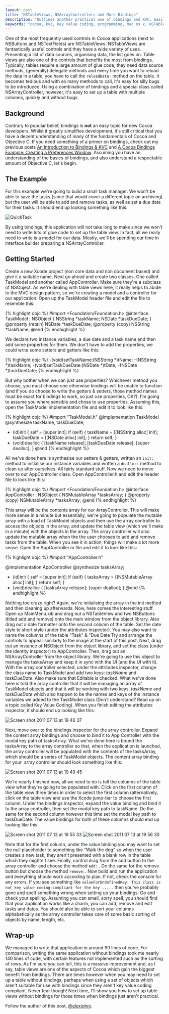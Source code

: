```yaml
---
layout: post
title: "NSTableViews, NSArrayControllers and More Bindings"
description: "Outlines another practical use of bindings and KVC, easily setting up a table using bindings to control the data source and delegate."
keywords: "cocoa, kvc, key value coding, programming, mac os x, NSTableView, NSArrayController, bindings"
---
```


One of the most frequently used controls in Cocoa applications (next to NSButtons and NSTextFields) are NSTableViews. NSTableViews are fantastically useful controls and they have a wide variety of uses. Presenting a list of data sources, organising data, the list goes on. Table views are also one of the controls that benefits the most from bindings. Typically, tables require a large amount of glue code, they need data source methods, (generally) delegate methods and every time you want to reload the data in a table, you have to call the <code>reloadData:</code> method on the table. It becomes tedious and with so many methods to call, it's easy for silly bugs to be introduced. Using a combination of bindings and a special class called NSArrayController, however, it's easy to set up a table with multiple columns, quickly and without bugs.

<!--more-->

## Background

Contrary to popular belief, bindings is **not** an easy topic for new Cocoa developers. Whilst it greatly simplifies development, it's still critical that you have a decent understanding of many of the fundamentals of Cocoa and Objective C. If you need something of a primer on bindings, check out my previous posts [An Introduction to Bindings & KVC](/blog/2011/04/29/intro-to-bindings-in-cocoa-as-well-as-kvc) and [A Cocoa Bindings Example: Creating a Preferences Window](/blog/2011/05/15/a-cocoa-bindings-example-creating-a-preferences-window). Assuming you have an understanding of the basics of bindings, and also understand a respectable amount of Objective C, let's begin.

## The Example

For this example we're going to build a small task manager. We won't be able to save the tasks (since that would cover a different topic on archiving) but the user will be able to add and remove tasks, as well as set a due date for their tasks. It should end up looking something like this:

<img title="QuickTask_example_screen.png" src="/images/posts/2011/07/NSTableViewsNSArrayControllersandMoreBindings/quicktask_example_screen.png" alt="QuickTask"/>

By using bindings, this application will not take long to make since we won't need to write lots of glue code to set up the table view. In fact, all we really need to write is a model for our data. Mostly, we'll be spending our time in interface builder preparing a NSArrayController.

## Getting Started

Create a new Xcode project (non core data and non document based) and give it a suitable name. Next go ahead and create two classes. One called TaskModel and another called AppController. Make sure they're a subclass of NSObject. As we're dealing with table views here, it really helps to abide to the MVC design pattern, so we're creating a model and a controller for our application. Open up the TaskModel header file and edit the file to resemble this:

{% highlight objc %}
#import <Foundation/Foundation.h>
@interface TaskModel : NSObject {
	NSString *taskName;
	NSDate *taskDueDate;
}
@property (retain) NSDate *taskDueDate;
@property (copy) NSString *taskName;
@end
{% endhighlight %}

We declare two instance variables, a due date and a task name and then add some properties for them. We don't have to add the properties, we could write some setters and getters like this:

{% highlight objc %}
-(void)setTaskName:(NSString *)tName;
-(NSString *)taskName;
-(void)setTaskDueDate:(NSDate *)tDate;
-(NSDate *)taskDueDate;
{% endhighlight %}

But why bother when we can just use properties? Whichever method you choose, you must choose one otherwise bindings will be unable to function (and if you do choose to write the getters &amp; setters, those method names must be exact for bindings to work, so just use properties, OK?). I'm going to assume you where sensible and chose to use properties. Assuming this, open the TaskModel implementation file and edit it to look like this:

{% highlight objc %}
#import "TaskModel.h"
@implementation TaskModel
@synthesize taskName, taskDueDate;
- (id)init {
	self = [super init];
	if (self) {
		taskName = [[NSString alloc] init];
		taskDueDate = [[NSDate alloc] init];
	}
return self;
}
- (void)dealloc {
	[taskName release];
	[taskDueDate release];
	[super dealloc];
}
@end
{% endhighlight %}

All we've done here is synthesise our setters &amp; getters, written an `init:` method to initialise our instance variables and written a `dealloc:` method to clean up after ourselves. All fairly standard stuff. Now we need to move over to our AppController class. Open AppController.h and edit the header file to look like this:

{% highlight objc %}
#import <Foundation/Foundation.h>
@interface AppController : NSObject {
	NSMutableArray *tasksArray;
}
@property (copy) NSMutableArray *tasksArray;
@end
{% endhighlight %}

This array will be the contents array for our ArrayController. This will make more sense in a minute but essentially, we're going to populate the mutable array with a load of TaskModel objects and then use the array controller to access the objects in the array, and update the table view (which we'll make in a minute) with the objects in the array. The array controller will also update the mutable array when the the user chooses to add and remove tasks from the table. When you see it in action, things will make a lot more sense. Open the AppController.m file and edit it to look like this:

{% highlight objc %}
#import "AppController.h"

@implementation AppController
@synthesize tasksArray;

- (id)init {
	self = [super init];
	if (self) {
		tasksArray = [[NSMutableArray alloc] init];
	}
	return self;
}
- (void)dealloc {
	[tasksArray release];
	[super dealloc];
}
@end
{% endhighlight %}

Nothing too crazy right? Again, we're initialising the array in the init method and then cleaning up afterwards. Now, here comes the interesting stuff. Open up MainMenu.xib and drag out a NSTableView and two NSButtons (titled add and remove) onto the main window from the object library. Also drag out a date formatter onto the second column of the table. Set the date style to short style (under the attributes inspector). You may also want to name the columns of the table "Task" &amp; "Due Date Try and arrange the controls to appear similarly to the image at the start of this post. Next, drag out an instance of NSObject from the object library, and set the class (under the identity inspector) to AppController. Then, drag out an NSArrayController from the object library. We're going to use this object to manage the tasksArray and keep it in sync with the UI (and the UI with it). With the array controller selected, under the attributes inspector, change the class name to TaskModel and add two keys: *taskName* and *taskDueDate*. Also make sure that Editable is checked. What we've done here is told the array controller that it will be managing an array of TaskModel objects and that it will be working with two keys, *taskName* and *taskDueDate* which also happen to be the names and keys of the instance variables we added to the TaskModel class (Don't understand? Read up on a topic called Key Value Coding). When you finish editing the attributes inspector, it should end up looking like this:

<img title="Screen shot 2011-07-13 at 19.46.37.png" src="/images/posts/2011/07/NSTableViewsNSArrayControllersandMoreBindings/screen-shot-2011-07-13-at-19-46-37.png" alt="Screen shot 2011 07 13 at 19 46 37" />

Next, move over to the bindings inspector for the array controller. Expand the content array bindings and choose to bind it to App Controller with the modal key path of tasksArray. What we've done here is bound the tasksArray to the array controller so that, when the application is launched, the array controller will be populated with the contents of the tasksArray, which should be a series of TaskModel objects. The content array binding for your  array controller should look something like this:

<img title="Screen shot 2011-07-13 at 19.49.45.png" src="/images/posts/2011/07/NSTableViewsNSArrayControllersandMoreBindings/screen-shot-2011-07-13-at-19-49-45.png" alt="Screen shot 2011 07 13 at 19 49 45" />

We're nearly finished now, all we need to do is tell the columns of the table view what they're going to be populated with. Click on the first column of the table view three times in order to select the first column (alternatively, click on the table view and use the Xcode jump-bar to choose the first column. Under the bindings inspector, expand the value binding and bind it to the array controller, then set the modal key path to taskName. Do the same for the second column however this time set the modal key path to taskDueDate. The value bindings for both of these columns should end up looking like this:

<img title="Screen shot 2011-07-13 at 19.55.33.png" src="/images/posts/2011/07/NSTableViewsNSArrayControllersandMoreBindings/screen-shot-2011-07-13-at-19-55-33.png" alt="Screen shot 2011 07 13 at 19 55 33"/>

<img title="Screen shot 2011-07-13 at 19.56.30.png" src="/images/posts/2011/07/NSTableViewsNSArrayControllersandMoreBindings/screen-shot-2011-07-13-at-19-56-30.png" alt="Screen shot 2011 07 13 at 19 56 30" />

Note that for the first column, under the value binding you may want to set the null placeholder to something like “Walk the dog” so when the user creates a new task, they aren't presented with a blank row in the table which they mightn't see. Finally, control drag from the add button to the array controller and choose the method `add:` . Do the same for the remove button but choose the method `remove:`. Now build and run the application and everything should work according to plan. If not, check the console for any errors. If you see something like `valueForUndefinedKey: This class is not key value coding-compliant for the key .....` then you've probably gone and spelt something wrong when setting up your bindings. Go and check your spelling. Assuming you can smell, sorry spell, you should find that your application works like a charm, you can add, remove and edit tasks and dates. You should also be able to sort your columns alphabetically as the array controller takes care of some basic sorting of objects by name, length, etc.

## Wrap-up

We managed to write that application in around 90 lines of code. For comparison, writing the same application without bindings took me nearly 140 lines of code, with certain features not implemented such as the sorting of rows. As I'm sure you can tell, this is a massive improvement and, as I say, table views are one of the aspects of Cocoa which gain the biggest benefit from bindings. There are times however when you may need to set up a table without bindings, perhaps when using a set of objects which aren't suitable for use with bindings since they aren't key value coding compliant. Never fear though! Next time, I'll show you how to set up table views without bindings for those times when bindings just aren't practical.

Follow the author of this post, [@alexjohnj](http://twitter.com/alexjohnj).